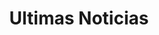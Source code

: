---
title: "Ultimas Noticias"
draft: false
# page title background image
bg_image: "images/backgrounds/page-title.jpg"
# meta description
#description : "this is meta description"
---